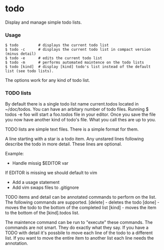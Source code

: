 # todo
Display and manage simple todo lists.

### Usage

    $ todo         # displays the current todo list
    $ todo -c      # displays the current todo list in compact version (minus detail)
    $ todo -e      # edits the current todo list
    $ todo -m      # performs automated maintence on the todo lists
    $ todo [kind]  # display [kind] todo's list instead of the default list (see todo lists).

The options work for any kind of todo list.

### TODO lists
By default there is a single todo list name current.todos located in ~/doc/todos. You can have an arbitary 
number of todo files. Running $ todos -e foo will start a foo.todos file in your editor. Once you save the 
file you now have another kind of todo's file. What you call thes are up to you.

TODO lists are simple text files. There is a simple format for them. 

A line starting with a star is a todo item. Any unstared lines following describe the todo in more detail. These lines are optional. 

Example:
* Handle missig $EDITOR var

If EDITOR is missing we should default to vim

* Add a usage statement
* Add vim swaps files to .gitignore

TODO items and detail can be annotated commands to perform on the list. The following commands are supported.
   [delete]    - deletes the todo
   [done]      - moves the todo to the bottom of the completed list
   [kind]      - moves the item to the bottom of the [kind].todos list.

The maintence command can be run to "execute" these commands. The commands are not smart.  They do exactly 
what they say. If you have a TODO with detail it's possbile to move each line of the todo to a different list.
If you want to move the entire item to another list each line needs the annotation. 
